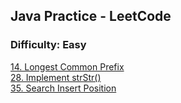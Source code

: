 ## Java Practice - LeetCode

### Difficulty: Easy
[14. Longest Common Prefix](https://github.com/kotler-dev/java-leetcode/blob/master/src/test/java/dev/kotler/problemset/easy/task100/LongestCommonPrefixTest.java)  
[28. Implement strStr()](https://github.com/kotler-dev/java-leetcode/blob/master/src/test/java/dev/kotler/problemset/easy/task100/ImplementStrTest.java)  
[35. Search Insert Position](https://github.com/kotler-dev/java-leetcode/blob/master/src/test/java/dev/kotler/problemset/easy/task100/SearchInsertPositionTest.java)  
 